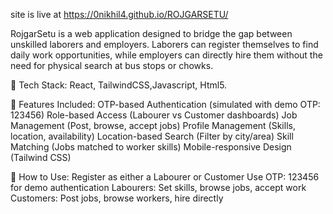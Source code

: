  site is live at https://0nikhil4.github.io/ROJGARSETU/

 RojgarSetu is a web application designed to bridge the gap between unskilled laborers and employers. 
Laborers can register themselves to find daily work opportunities, while employers can directly hire 
them without the need for physical search at bus stops or chowks. 

🚀 Tech Stack: React, TailwindCSS,Javascript, Html5.

🚀 Features Included:
OTP-based Authentication (simulated with demo OTP: 123456)
Role-based Access (Labourer vs Customer dashboards)
Job Management (Post, browse, accept jobs)
Profile Management (Skills, location, availability)
Location-based Search (Filter by city/area)
Skill Matching (Jobs matched to worker skills)
Mobile-responsive Design (Tailwind CSS)

🎯 How to Use:
Register as either a Labourer or Customer
Use OTP: 123456 for demo authentication
Labourers: Set skills, browse jobs, accept work
Customers: Post jobs, browse workers, hire directly
